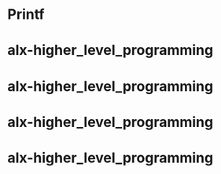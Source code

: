 # Printf
# alx-higher_level_programming
# alx-higher_level_programming
# alx-higher_level_programming
# alx-higher_level_programming
